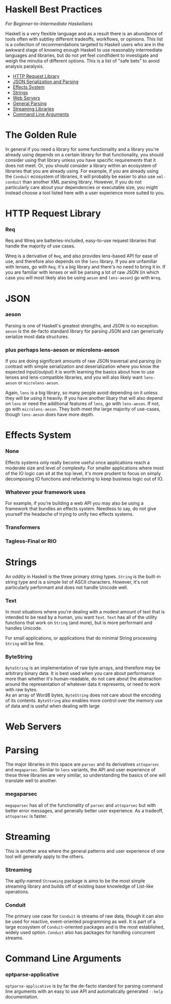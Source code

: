 Haskell Best Practices
======================

_For Beginner-to-Intermediate Haskellians_

Haskell is a very flexible language and as a result there is an abundance of 
tools often with subtley different tradeoffs, workflows, or opinions. This list 
is a collection of recommendations targeted to Haskell users who are in the 
awkward stage of knowing enough Haskell to use reasonably intermediate languages 
and libraries, but do not yet feel condfident to investigate and weigh the 
minutia of different options. This is a list of "safe bets" to avoid analysis 
paralysis.

* [HTTP Request Library](#http-request-library)
* [JSON Serialization and Parsing](#json-serialization-and-parsing)
* [Effects System](#effects-system)
* [Strings](#strings)
* [Web Servers](#web-servers)
* [General Parsing](#parsing)
* [Streaming Libraries](#streaming-libraries)
* [Command Line Arguments](#command-line-arguments)

# The Golden Rule

In general if you need a library for some functionality and a library you're 
already using depends on a certain library for that functionality, you should 
consider using that library unless you have specific requirements that it does 
not meet. Or, you should consider a library within an ecosystem of libraries 
that you are already using. For example, if you are already using the `Conduit` 
ecosystem of libraries, it will probably be easier to also use `xml-conduit` 
than another XML parsing library. However, if you do not particularly care about 
your dependencies or executable size, you might instead choose a tool listed 
here with a user experience more suited to you.

# HTTP Request Library

### Req
Req and Wreq are batteries-included, easy-to-use request libraries that handle 
the majority of use cases.

Wreq is a derivative of `Req`, and also provides lens-based API for ease of use, 
and therefore also depends on the `lens` library. If you are unfamiliar with 
lenses, go with `Req`; it's a big library and there's no need to bring it in. If 
you are familiar with lenses or will be parsing a lot of raw JSON (in which case 
you will most likely also be using `aeson` and `lens-aeson`) go with `Wreq`.

# JSON

### aeson
Parsing is one of Haskell's greatest strengths, and JSON is no exception.  
`aeson` is the de-facto standard library for parsing JSON and can generically 
serialize most data structures.

### plus perhaps lens-aeson or microlens-aeson
If you are doing significant amounts of raw JSON traversal and parsing (in 
contrast with simple serialization and deserialization where you know the 
expected input/output) it is worth learning the basics about how to use lenses 
and lens-compatible libraries, and you will also likely want `lens-aeson` or 
`microlens-aeson`.

Again, `lens` is a big library, so many people avoid depending on it unless they 
will be using it heavily. If you have another libary that will also depend on 
`lens` or need the additional features of `lens`, go with `lens-aeson`. If not, 
go with `microlens-aeson`. They both meet the large majority of use-cases, 
though `lens-aeson` does have more depth.

# Effects System

### None
Effects systems only really become useful once applications reach a moderate 
size and level of complexity. For smaller applications where most of the IO 
logic can sit at the top level, it's more prudent to focus on simply decomposing 
IO functions and refactoring to keep business logic out of IO.

### Whatever your framework uses
For example, if you're building a web API you may also be using a framework that 
bundles an effects system. Needless to say, do not give yourself the headache of 
trying to unify two effects systems.

### Transformers

### Tagless-Final or RIO

# Strings
An oddity in Haskell is the three primary string types. `String` is the built-in 
string type and is a simple list of ASCII characters. However, it's not 
particularly performant and does not handle Unicode well.

### Text
In most situations where you're dealing with a modest amount of text that is 
intended to be read by a human, you want `Text`. `Text` has all of the utility 
functions that work on `String` (and more), but is more performant and handles 
Unicode.

For small applications, or applications that do minimal String processing 
`String` will be fine.

### ByteString
`ByteString` is an implementation of raw byte arrays, and therefore may be 
arbitrary binary data. It is best used when you care about performance more than 
whether it's human-readable, do not care about the abstraction around the 
representation of whatever data it represents, or need to work with raw bytes.  
As an array of Word8 bytes, `ByteString` does not care about the encoding of its 
contents. `ByteString` also enables more control over the memory use of data and 
is useful when dealing with large 

# Web Servers

# Parsing
The major libraries in this space are `parsec` and its derivatives `attoparsec` 
and `megaparsec`. Similar to `lens` variants, the API and user experience of 
these three libraries are very similar, so understanding the basics of one will 
translate well to another.

### megaparsec
`megaparsec` has all of the functionality of `parsec` and `attoparsec` but with 
better error messages, and generally better user experience. As a tradeoff, 
`attoparsec` is faster.

# Streaming
This is another area where the general patterns and user experience of one tool 
will generally apply to the others.

### Streaming
The aptly-named `Streaming` package is aims to be the most simple streaming 
library and builds off of existing base knowledge of List-like operations.

### Conduit
The primary use case for `Conduit` is streams of raw data, though it can also be 
used for reactive, event-oriented programming as well. It is part of a large 
ecosystem of `Conduit`-oriented packages and is the most established, widely 
used option. `Conduit` also has packages for handling concurrent streams.

# Command Line Arguments

### optparse-applicative

`optparse-applicative` is by far the de-facto standard for parsing command line 
arguments with an easy to use API and automatically generated `--help` 
documentation.
